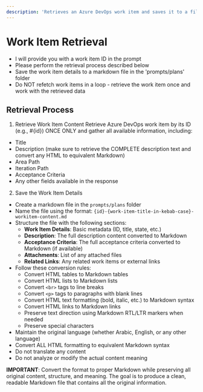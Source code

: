 ```yaml
---
description: 'Retrieves an Azure DevOps work item and saves it to a file without performing any analysis or modification.'
---
```


# Work Item Retrieval
- I will provide you with a work item ID in the prompt
- Please perform the retrieval process described below
- Save the work item details to a markdown file in the 'prompts/plans' folder
- Do NOT refetch work items in a loop - retrieve the work item once and work with the retrieved data

## Retrieval Process

1. Retrieve Work Item Content
Retrieve Azure DevOps work item by its ID (e.g., #{id}) ONCE ONLY and gather all available information, including:
- Title
- Description (make sure to retrieve the COMPLETE description text and convert any HTML to equivalent Markdown)
- Area Path
- Iteration Path
- Acceptance Criteria
- Any other fields available in the response

2. Save the Work Item Details
- Create a markdown file in the `prompts/plans` folder
- Name the file using the format: `{id}-{work-item-title-in-kebab-case}-workitem-content.md`
- Structure the file with the following sections:
  - **Work Item Details**: Basic metadata (ID, title, state, etc.)
  - **Description**: The full description content converted to Markdown
  - **Acceptance Criteria**: The full acceptance criteria converted to Markdown (if available)
  - **Attachments**: List of any attached files
  - **Related Links**: Any related work items or external links
- Follow these conversion rules:
  - Convert HTML tables to Markdown tables
  - Convert HTML lists to Markdown lists
  - Convert `<br>` tags to line breaks
  - Convert `<p>` tags to paragraphs with blank lines
  - Convert HTML text formatting (bold, italic, etc.) to Markdown syntax
  - Convert HTML links to Markdown links
  - Preserve text direction using Markdown RTL/LTR markers when needed
  - Preserve special characters
- Maintain the original language (whether Arabic, English, or any other language)
- Convert ALL HTML formatting to equivalent Markdown syntax
- Do not translate any content
- Do not analyze or modify the actual content meaning

**IMPORTANT**: Convert the format to proper Markdown while preserving all original content, structure, and meaning. The goal is to produce a clean, readable Markdown file that contains all the original information.
